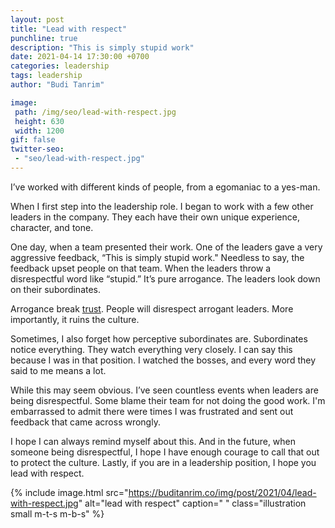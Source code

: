```yaml
---
layout: post
title: "Lead with respect"
punchline: true
description: "This is simply stupid work"
date: 2021-04-14 17:30:00 +0700
categories: leadership
tags: leadership
author: "Budi Tanrim"

image:
 path: /img/seo/lead-with-respect.jpg
 height: 630
 width: 1200
gif: false
twitter-seo: 
 - "seo/lead-with-respect.jpg"
---
```


I’ve worked with different kinds of people, from a egomaniac to a yes-man.

When I first step into the leadership role. I began to work with a few other leaders in the company. They each have their own unique experience, character, and tone. 

One day, when a team presented their work. One of the leaders gave a very aggressive feedback, “This is simply stupid work." Needless to say, the feedback upset people on that team. When the leaders throw a disrespectful word like “stupid.” It’s pure arrogance. The leaders look down on their subordinates.

Arrogance break [trust][1]. People will disrespect arrogant leaders. More importantly, it ruins the culture.

Sometimes, I also forget how perceptive subordinates are. Subordinates notice everything. They watch everything very closely. I can say this because I was in that position. I watched the bosses, and every word they said to me means a lot.

While this may seem obvious. I’ve seen countless events when leaders are being disrespectful. Some blame their team for not doing the good work. I'm embarrassed to admit there were times I was frustrated and sent out feedback that came across wrongly.

I hope I can always remind myself about this. And in the future, when someone being disrespectful, I hope I have enough courage to call that out to protect the culture. Lastly, if you are in a leadership position, I hope you lead with respect.


{% include image.html 
src="https://buditanrim.co/img/post/2021/04/lead-with-respect.jpg" 
alt="lead with respect" 
caption=" "
class="illustration small m-t-s m-b-s" %}

[1]: https://buditanrim.co/2021/lead-with-trust/


